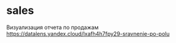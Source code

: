 # sales
Визуализация отчета по продажам
https://datalens.yandex.cloud/lxafh4h7fpy29-sravnenie-po-polu
